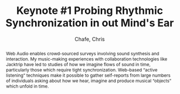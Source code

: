 --- 
title: "Keynote #1 Probing Rhythmic Synchronization in out Mind's Ear" 
abstract: "Web Audio enables crowd-sourced surveys involving sound synthesis and interaction. My music-making experiences with collaboration technologies like Jacktrip have led to studies of how we imagine flows of sound in time, particularly those which require tight synchronization. Web-based “active listening” techniques make it possible to gather self-reports from large numbers of individuals asking about how we hear, imagine and produce musical “objects” which unfold in time." 
address: "London" 
author: "Chafe, Chris"
webAuthor: "Chris Chafe" 
booktitle: "Proceedings of the International Web Audio Conference" 
editor: "Thalmann, Florian and Ewert, Sebastian" 
month: "Proceedings of the International Web Audio Conference"
pages: "" 
publisher: "Queen Mary University of London" 
series: "WAC '17"
track: "Keynote"  
year: "2017" 
id: "2017_KN1" 
tags: year2017
media: undefined 
pdflink: undefined
ISSN: 2663-5844
---